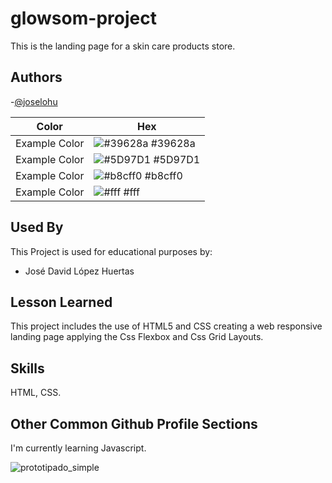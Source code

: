 ﻿# glowsom-project

This is the landing page for a skin care products store. 

## Authors

-[@joselohu](https://www.github.com/joselohu)

| Color             | Hex                                                                |
| ----------------- | ------------------------------------------------------------------ |
| Example Color | ![#39628a](https://via.placeholder.com/10/0a192f?text=+) #39628a |
| Example Color | ![#5D97D1](https://via.placeholder.com/10/f8f8f8?text=+) #5D97D1 |
| Example Color | ![#b8cff0](https://via.placeholder.com/10/00b48a?text=+) #b8cff0 |
| Example Color | ![#fff](https://via.placeholder.com/10/00b48a?text=+) #fff |

## Used By

This Project is used for educational purposes by:

- José David López Huertas

## Lesson Learned

This project includes the use of HTML5 and CSS creating a web responsive landing page applying the Css Flexbox and Css Grid Layouts.

## Skills

HTML, CSS.

## Other Common Github Profile Sections

I'm currently learning Javascript.

![prototipado_simple](https://user-images.githubusercontent.com/112054626/192124968-5e665455-ef10-4825-822b-277666562106.jpg)
